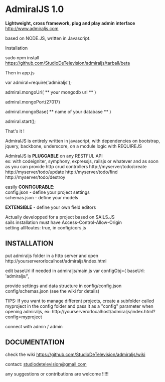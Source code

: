 AdmiralJS 1.0
===========
**Lightweight, cross framework, plug and play admin interface**  
http://www.admiraljs.com

based on NODE.JS, written in Javascript.

Installation 

sudo npm install https://github.com/StudioDeTelevision/admiraljs/tarball/beta

Then in app.js

var admiral=require('admiraljs');

admiral.mongoUrl( ** your mongodb url ** )

admiral.mongoPort(27017)

admiral.mongoBase( ** name of your database ** )

admiral.start();

That's it !
  
AdmiralJS is entirely written in javascript, with dependencies on bootstrap, jquery, backbone, underscore,
on a module logic with REQUIREJS  

AdmiralJS is 
**PLUGGABLE** on any RESTFUL API  
ex: with codeigniter, symphony, expressjs, railsjs or whatever and as soon as you can provide http crud controllers http://myserver/todo/create http://myserver/todo/update http://myserver/todo/find http://myserver/todo/destroy  
  
easily **CONFIGURABLE**:  
config.json - define your project settings  
schemas.json - define your models  
  
**EXTENSIBLE** - define your own field editors  
  
Actually developped for a project based on SAILS.JS  
sails installation must have Access-Control-Allow-Origin   
setting allRoutes: true, in config/cors.js  


## INSTALLATION

put admiraljs folder in a http server
and open http://yourserverorlocalhost/admiraljs/index.html

edit baseUrl if needed in admiraljs/main.js
var configObj={
    baseUrl: 'admiraljs/',
	
provide settings and data structure in 
config/config.json
config/schemas.json
(see the wiki for details)

TIPS: If you want to manage different projects, create a subfolder called myproject in the config folder and pass it as a "config" parameter when opening admiraljs, ex:
http://yourserverorlocalhost/admiraljs/index.html?config=myproject

connect with admin / admin


## DOCUMENTATION
check the wiki
https://github.com/StudioDeTelevision/admiraljs/wiki

contact: studiodetelevision@gmail.com  

any suggestions or contributions are welcome !!!!!   
